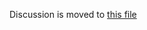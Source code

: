 Discussion is moved to [this file](https://github.com/Kotlin/KEEP/blob/main/proposals/KEEP-0095-opt-in.md)